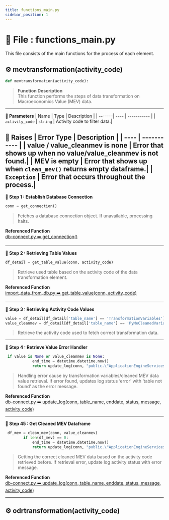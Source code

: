 ```yaml
---
title: functions_main.py
sidebar_position: 1
---
```


# 📂 File : functions_main.py
This file consists of the main functions for the process of each element.

## **⚙️ mevtransformation(activity_code)**
```python
def mevtransformation(activity_code):
```
> **Function Description**  
This function performs the steps of data transformation on Macroeconomics Value (MEV) data.
---
<span class="bold-large">**📌 Parameters**</span>
| Name   | Type | Description |
| -------| ---- | ----------- |
| `activity_code` | `string`    | Activity code to filter data.|

<span class="bold-large">**📌 Raises**</span>
| Error Type | Description |
| ---- | ----------- |
| value / value_cleanmev is none | Error that shows up when no value/value_cleanmev is not found.|
| MEV is empty | Error that shows up when `clean_mev()` returns empty dataframe.|
| `Exception` | Error that occurs throughout the process.|
---
<span class="bold-large">**🔷 Step 1 : Establish Database Connection**</span> 
```python
conn = get_connection()
```
> Fetches a database connection object. If unavailable, processing halts.

**Referenced Function**  
[db-connect.py ➡️ get_connection()](/docs/code-breakdown/by-file/db-connect#%EF%B8%8F-get_connection)

---
<span class="bold-large">**🔷 Step 2 : Retrieving Table Values**</span> 
```python
df_detail = get_table_value(conn, activity_code)
```
> Retrieve used table based on the activity code of the data transformation element.

**Referenced Function**  
[import_data_from_db.py ➡️ get_table_value(conn, activity_code)](/docs/code-breakdown/by-file/import-data-from-db#%EF%B8%8F-get_table_valueconn-activity_code)

---
<span class="bold-large">**🔷 Step 3 : Retrieving Activity Code Values**</span> 
```python
value = df_detail[df_detail['table_name'] == 'TransformationVariables']['value'].values[0]
value_cleanmev = df_detail[df_detail['table_name'] == 'PyMeCleanedVariable']['value'].values[0]
```
> Retrieve the activity code used to fetch correct transformation data.
---
<span class="bold-large">**🔷 Step 4 : Retrieve Value Error Handler**</span> 
```python
 if value is None or value_cleanmev is None:
            end_time = datetime.datetime.now()
            return update_log(conn, "public.\"ApplicationEngineServices\"", end_time, 'error', 'table not found', activity_code)
```
> Handling error cause by transformation variables/cleaned MEV data value retrieval. If error found, updates log status ‘error’ with ‘table not found’ as the error message.

**Referenced Function**  
[db-connect.py ➡️ update_log(conn, table_name, enddate, status, message, activity_code)](/docs/code-breakdown/by-file/db-connect#%EF%B8%8F-update_logconn-table_name-enddate-status-message-activity_code)  

---
<span class="bold-large">**🔷 Step 45 : Get Cleaned MEV Dataframe**</span> 
```python
 df_mev = clean_mev(conn, value_cleanmev)
        if len(df_mev) == 0:
            end_time = datetime.datetime.now()
            return update_log(conn, "public.\"ApplicationEngineServices\"", end_time, 'error', 'MEV is empty', activity_code)
```
> Getting the correct cleaned MEV data based on the activity code retrieved before. If retrieval error, update log activity status with error message.

**Referenced Function**  
[db-connect.py ➡️ update_log(conn, table_name, enddate, status, message, activity_code)](/docs/code-breakdown/by-file/db-connect#%EF%B8%8F-update_logconn-table_name-enddate-status-message-activity_code)  

---

## **⚙️ odrtransformation(activity_code)**